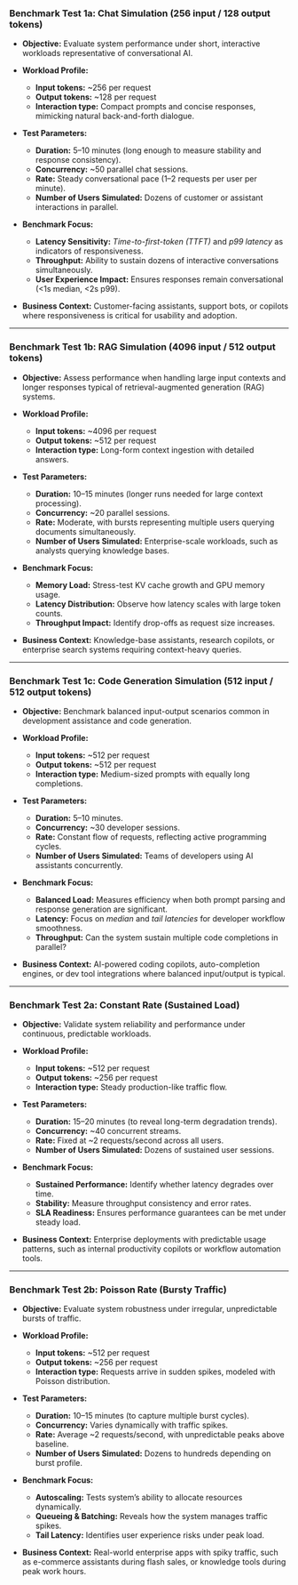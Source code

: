 ### **Benchmark Test 1a: Chat Simulation (256 input / 128 output tokens)**

* **Objective:**
  Evaluate system performance under short, interactive workloads representative of conversational AI.

* **Workload Profile:**

  * **Input tokens:** ~256 per request
  * **Output tokens:** ~128 per request
  * **Interaction type:** Compact prompts and concise responses, mimicking natural back-and-forth dialogue.

* **Test Parameters:**

  * **Duration:** 5–10 minutes (long enough to measure stability and response consistency).
  * **Concurrency:** ~50 parallel chat sessions.
  * **Rate:** Steady conversational pace (1–2 requests per user per minute).
  * **Number of Users Simulated:** Dozens of customer or assistant interactions in parallel.

* **Benchmark Focus:**

  * **Latency Sensitivity:** *Time-to-first-token (TTFT)* and *p99 latency* as indicators of responsiveness.
  * **Throughput:** Ability to sustain dozens of interactive conversations simultaneously.
  * **User Experience Impact:** Ensures responses remain conversational (<1s median, <2s p99).

* **Business Context:**
  Customer-facing assistants, support bots, or copilots where responsiveness is critical for usability and adoption.

---

### **Benchmark Test 1b: RAG Simulation (4096 input / 512 output tokens)**

* **Objective:**
  Assess performance when handling large input contexts and longer responses typical of retrieval-augmented generation (RAG) systems.

* **Workload Profile:**

  * **Input tokens:** ~4096 per request
  * **Output tokens:** ~512 per request
  * **Interaction type:** Long-form context ingestion with detailed answers.

* **Test Parameters:**

  * **Duration:** 10–15 minutes (longer runs needed for large context processing).
  * **Concurrency:** ~20 parallel sessions.
  * **Rate:** Moderate, with bursts representing multiple users querying documents simultaneously.
  * **Number of Users Simulated:** Enterprise-scale workloads, such as analysts querying knowledge bases.

* **Benchmark Focus:**

  * **Memory Load:** Stress-test KV cache growth and GPU memory usage.
  * **Latency Distribution:** Observe how latency scales with large token counts.
  * **Throughput Impact:** Identify drop-offs as request size increases.

* **Business Context:**
  Knowledge-base assistants, research copilots, or enterprise search systems requiring context-heavy queries.

---

### **Benchmark Test 1c: Code Generation Simulation (512 input / 512 output tokens)**

* **Objective:**
  Benchmark balanced input-output scenarios common in development assistance and code generation.

* **Workload Profile:**

  * **Input tokens:** ~512 per request
  * **Output tokens:** ~512 per request
  * **Interaction type:** Medium-sized prompts with equally long completions.

* **Test Parameters:**

  * **Duration:** 5–10 minutes.
  * **Concurrency:** ~30 developer sessions.
  * **Rate:** Constant flow of requests, reflecting active programming cycles.
  * **Number of Users Simulated:** Teams of developers using AI assistants concurrently.

* **Benchmark Focus:**

  * **Balanced Load:** Measures efficiency when both prompt parsing and response generation are significant.
  * **Latency:** Focus on *median* and *tail latencies* for developer workflow smoothness.
  * **Throughput:** Can the system sustain multiple code completions in parallel?

* **Business Context:**
  AI-powered coding copilots, auto-completion engines, or dev tool integrations where balanced input/output is typical.

---

### **Benchmark Test 2a: Constant Rate (Sustained Load)**

* **Objective:**
  Validate system reliability and performance under continuous, predictable workloads.

* **Workload Profile:**

  * **Input tokens:** ~512 per request
  * **Output tokens:** ~256 per request
  * **Interaction type:** Steady production-like traffic flow.

* **Test Parameters:**

  * **Duration:** 15–20 minutes (to reveal long-term degradation trends).
  * **Concurrency:** ~40 concurrent streams.
  * **Rate:** Fixed at ~2 requests/second across all users.
  * **Number of Users Simulated:** Dozens of sustained user sessions.

* **Benchmark Focus:**

  * **Sustained Performance:** Identify whether latency degrades over time.
  * **Stability:** Measure throughput consistency and error rates.
  * **SLA Readiness:** Ensures performance guarantees can be met under steady load.

* **Business Context:**
  Enterprise deployments with predictable usage patterns, such as internal productivity copilots or workflow automation tools.

---

### **Benchmark Test 2b: Poisson Rate (Bursty Traffic)**

* **Objective:**
  Evaluate system robustness under irregular, unpredictable bursts of traffic.

* **Workload Profile:**

  * **Input tokens:** ~512 per request
  * **Output tokens:** ~256 per request
  * **Interaction type:** Requests arrive in sudden spikes, modeled with Poisson distribution.

* **Test Parameters:**

  * **Duration:** 10–15 minutes (to capture multiple burst cycles).
  * **Concurrency:** Varies dynamically with traffic spikes.
  * **Rate:** Average ~2 requests/second, with unpredictable peaks above baseline.
  * **Number of Users Simulated:** Dozens to hundreds depending on burst profile.

* **Benchmark Focus:**

  * **Autoscaling:** Tests system’s ability to allocate resources dynamically.
  * **Queueing & Batching:** Reveals how the system manages traffic spikes.
  * **Tail Latency:** Identifies user experience risks under peak load.

* **Business Context:**
  Real-world enterprise apps with spiky traffic, such as e-commerce assistants during flash sales, or knowledge tools during peak work hours.

